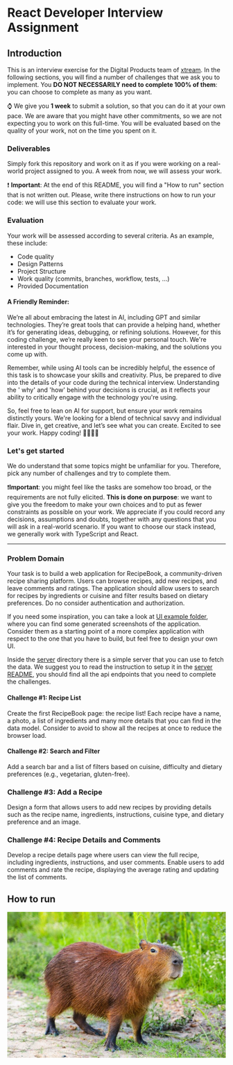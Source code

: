 <!---
Hi! We're happy you opened this file, not everyone does!
To let us know you did, paste a capybara picture
in the How to Run section 😊
These will be extra points for you!
-->

# React Developer Interview Assignment

## Introduction

This is an interview exercise for the Digital Products team of [xtream](https://www.linkedin.com/company/xtream-srl). In
the following sections, you will find a number of challenges that we ask you to implement. You **DO NOT NECESSARILY need
to complete 100% of them**: you can choose to complete as many as you want.

:watch: We give you **1 week** to submit a solution, so that you can do it at your own pace. We are aware that you might
have other commitments, so we are not expecting you to work on this full-time. You will be evaluated based on the
quality of your work, not on the time you spent on it.

### Deliverables

Simply fork this repository and work on it as if you were working on a real-world project assigned to you. A week from
now, we will assess your work.

:heavy_exclamation_mark: **Important**: At the end of this README, you will find a "How to run" section that is not
written out. Please, write there instructions on how to run your code: we will use this section to evaluate your work.

### Evaluation

Your work will be assessed according to several criteria. As an example, these include:

-   Code quality
-   Design Patterns
-   Project Structure
-   Work quality (commits, branches, workflow, tests, ...)
-   Provided Documentation

#### A Friendly Reminder:

We’re all about embracing the latest in AI, including GPT and similar technologies. They’re great tools that can provide
a helping hand, whether it’s for generating ideas, debugging, or refining solutions. However, for this coding challenge,
we’re really keen to see your personal touch. We're interested in your thought process, decision-making, and the
solutions you come up with.

Remember, while using AI tools can be incredibly helpful, the essence of this task is to showcase your skills and
creativity. Plus, be prepared to dive into the details of your code during the technical interview. Understanding the '
why' and 'how' behind your decisions is crucial, as it reflects your ability to critically engage with the technology
you're using.

So, feel free to lean on AI for support, but ensure your work remains distinctly yours. We're looking for a blend of
technical savvy and individual flair. Dive in, get creative, and let’s see what you can create. Excited to see your
work. Happy coding! 🚀💼👩‍💻

### Let's get started

We do understand that some topics might be unfamiliar for you. Therefore, pick any number of challenges and try to
complete them.

:heavy_exclamation_mark:**Important**: you might feel like the tasks are somehow too broad, or the requirements are not
fully elicited. **This is done on purpose**: we want to give you the freedom to make your own choices and to put as
fewer constraints as possible on your work. We appreciate if you could record any decisions, assumptions and doubts,
together with any questions that you will ask in a real-world scenario. If you want to choose our stack instead, we
generally work with TypeScript and React.

---

### Problem Domain

Your task is to build a web application for RecipeBook, a community-driven recipe sharing platform. Users can browse
recipes, add new recipes, and leave comments and ratings. The application should allow users to search for recipes by
ingredients or cuisine and filter results based on dietary preferences. Do no consider authentication and authorization.

If you need some inspiration, you can take a look at [UI example folder](./ui-examples), where you can find some
generated screenshots of the application. Consider them as a starting point of a more complex application with respect
to the one that you have to build, but feel free to design your own UI.

Inside the [server](./server) directory there is a simple server that you can use to fetch the data. We suggest you to
read the instruction to setup it in the [server README](./server/README.md), you should find all the api endpoints that
you need to complete the challenges.

#### Challenge #1: Recipe List

Create the first RecipeBook page: the recipe list! Each recipe have a name, a photo, a list of ingredients
and many more details that you can find in the data model. Consider to avoid to show all the recipes at once to reduce
the browser load.

#### Challenge #2: Search and Filter

Add a search bar and a list of filters based on cuisine, difficulty and dietary preferences (e.g., vegetarian, gluten-free).

### Challenge #3: Add a Recipe

Design a form that allows users to add new recipes by providing details such as the recipe name, ingredients,
instructions, cuisine type, and dietary preference and an image.

### Challenge #4: Recipe Details and Comments

Develop a recipe details page where users can view the full recipe, including ingredients, instructions, and user
comments. Enable users to add comments and rate the recipe, displaying the average rating and updating the list of
comments.

## How to run

![Capibara](./client/src/assets/Images/capibara.jpeg)
